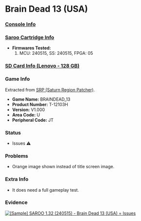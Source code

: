 # Brain Dead 13 (USA)

### [Console Info](../../../../Info/Consoles/VA13/README.md)

### [Saroo Cartridge Info](../../../../Info/Cartridges/RetroGameParadiseStore/1.32F/README.md)

- <b>Firmwares Tested:</b>
  1. MCU: 240515, SS: 240515, FPGA: 05

### [SD Card Info (Lenovo - 128 GB)](../../../../Info/SdCards/Lenovo/128GB/README.md)

### Game Info

Extracted from [SRP (Saturn Region Patcher)](https://segaxtreme.net/resources/saturn-region-patcher.81/download).

- <b>Game Name:</b> BRAINDEAD_13
- <b>Product Number:</b> T-12103H
- <b>Version:</b> V1.000
- <b>Area Code:</b> U
- <b>Peripheral Code:</b> JT

### Status

- Issues :warning:

### Problems

- Orange image shown instead of title screen image.

### Extra Info

- It does need a full gameplay test.

### Evidence

[![[Sample] SAROO 1.32 (240515) - Brain Dead 13 (USA) = Issues](https://img.youtube.com/vi/BbfnCZFfDds/0.jpg)](https://www.youtube.com/watch?v=BbfnCZFfDds)
